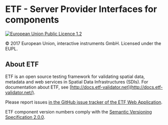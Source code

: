 #  ETF - Server Provider Interfaces for components

[![European Union Public Licence 1.2](https://img.shields.io/badge/license-EUPL%201.2-blue.svg)](https://joinup.ec.europa.eu/software/page/eupl)

&copy; 2017 European Union, interactive instruments GmbH. Licensed under the EUPL.

## About ETF

ETF is an open source testing framework for validating spatial data, metadata and web services in Spatial Data Infrastructures (SDIs). For documentation about ETF, see [http://docs.etf-validator.net](http://docs.etf-validator.net/).

Please report issues [in the GitHub issue tracker of the ETF Web Application](https://github.com/interactive-instruments/etf-webapp/issues).

ETF component version numbers comply with the [Semantic Versioning Specification 2.0.0](http://semver.org/spec/v2.0.0.html).
